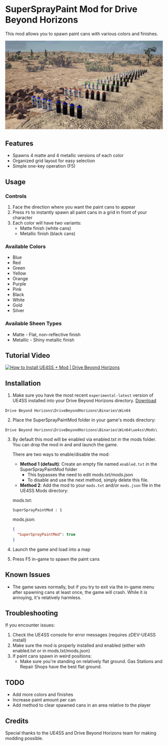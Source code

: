 # SuperSprayPaint Mod for Drive Beyond Horizons

This mod allows you to spawn paint cans with various colors and finishes.

<img src="screenshot.jpg" alt="Screenshot" width="600">

## Features

- Spawns 4 matte and 4 metallic versions of each color
- Organized grid layout for easy selection
- Simple one-key operation (F5)

## Usage

### Controls

1. Face the direction where you want the paint cans to appear
2. Press `F5` to instantly spawn all paint cans in a grid in front of your character
3. Each color will have two variants:
   - Matte finish (white cans)
   - Metallic finish (black cans)

### Available Colors

- Blue
- Red
- Green
- Yellow
- Orange
- Purple
- Pink
- Black
- White
- Gold
- Silver

### Available Sheen Types

- Matte - Flat, non-reflective finish
- Metallic - Shiny metallic finish

## Tutorial Video

[![How to Install UE4SS + Mod | Drive Beyond Horizons](https://img.youtube.com/vi/pWbKwe9b0e0/0.jpg)](https://www.youtube.com/watch?v=pWbKwe9b0e0)

## Installation

1. Make sure you have the most recent `experimental-latest` version of UE4SS installed into your Drive Beyond Horizons directory. [Download](https://github.com/UE4SS-RE/RE-UE4SS/releases/tag/experimental-latest)
   
`Drive Beyond Horizons\DriveBeyondHorizons\Binaries\Win64`

2. Place the SuperSprayPaintMod folder in your game's mods directory:
   
`Drive Beyond Horizons\DriveBeyondHorizons\Binaries\Win64\ue4ss\Mods\`

3. By default this mod will be enabled via enabled.txt in the mods folder. You can drop the mod in and and launch the game.

   There are two ways to enable/disable the mod:
   - **Method 1 (default)**: Create an empty file named `enabled.txt` in the SuperSprayPaintMod folder
     - This bypasses the need to edit mods.txt/mods.json
     - To disable and use the next method, simply delete this file.
   - **Method 2**: Add the mod to your `mods.txt` and/or `mods.json` file in the UE4SS Mods directory:

   mods.txt:
     ```
     SuperSprayPaintMod : 1
     ```
   mods.json:
     ```json
     {
       "SuperSprayPaintMod": true
     }
     ```
4. Launch the game and load into a map
5. Press F5 in-game to spawn the paint cans

## Known Issues

- The game saves normally, but if you try to exit via the in-game menu after spawning cans at least once, the game will crash. While it *is* annoying, it's relatively harmless.

## Troubleshooting

If you encounter issues:

1. Check the UE4SS console for error messages (requires zDEV-UE4SS install)
2. Make sure the mod is properly installed and enabled (either with enabled.txt or in mods.txt/mods.json)
3. If paint cans spawn in weird positions:
   - Make sure you're standing on relatively flat ground. Gas Stations and Repair Shops have the best flat ground.

## TODO

- Add more colors and finishes
- Increase paint amount per can
- Add method to clear spawned cans in an area relative to the player

## Credits

Special thanks to the UE4SS and Drive Beyond Horizons team for making modding possible.

